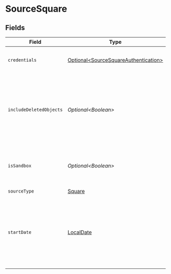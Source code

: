 # SourceSquare


## Fields

| Field                                                                                                                         | Type                                                                                                                          | Required                                                                                                                      | Description                                                                                                                   |
| ----------------------------------------------------------------------------------------------------------------------------- | ----------------------------------------------------------------------------------------------------------------------------- | ----------------------------------------------------------------------------------------------------------------------------- | ----------------------------------------------------------------------------------------------------------------------------- |
| `credentials`                                                                                                                 | [Optional\<SourceSquareAuthentication>](../../models/shared/SourceSquareAuthentication.md)                                    | :heavy_minus_sign:                                                                                                            | Choose how to authenticate to Square.                                                                                         |
| `includeDeletedObjects`                                                                                                       | *Optional\<Boolean>*                                                                                                          | :heavy_minus_sign:                                                                                                            | In some streams there is an option to include deleted objects (Items, Categories, Discounts, Taxes)                           |
| `isSandbox`                                                                                                                   | *Optional\<Boolean>*                                                                                                          | :heavy_minus_sign:                                                                                                            | Determines whether to use the sandbox or production environment.                                                              |
| `sourceType`                                                                                                                  | [Square](../../models/shared/Square.md)                                                                                       | :heavy_check_mark:                                                                                                            | N/A                                                                                                                           |
| `startDate`                                                                                                                   | [LocalDate](https://docs.oracle.com/javase/8/docs/api/java/time/LocalDate.html)                                               | :heavy_minus_sign:                                                                                                            | UTC date in the format YYYY-MM-DD. Any data before this date will not be replicated. If not set, all data will be replicated. |